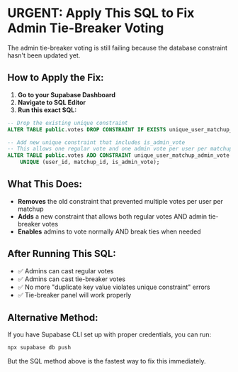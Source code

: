 # URGENT: Apply This SQL to Fix Admin Tie-Breaker Voting

The admin tie-breaker voting is still failing because the database constraint hasn't been updated yet. 

## How to Apply the Fix:

1. **Go to your Supabase Dashboard**
2. **Navigate to SQL Editor**
3. **Run this exact SQL:**

```sql
-- Drop the existing unique constraint
ALTER TABLE public.votes DROP CONSTRAINT IF EXISTS unique_user_matchup_vote;

-- Add new unique constraint that includes is_admin_vote
-- This allows one regular vote and one admin vote per user per matchup
ALTER TABLE public.votes ADD CONSTRAINT unique_user_matchup_admin_vote 
    UNIQUE (user_id, matchup_id, is_admin_vote);
```

## What This Does:

- **Removes** the old constraint that prevented multiple votes per user per matchup
- **Adds** a new constraint that allows both regular votes AND admin tie-breaker votes
- **Enables** admins to vote normally AND break ties when needed

## After Running This SQL:

- ✅ Admins can cast regular votes
- ✅ Admins can cast tie-breaker votes
- ✅ No more "duplicate key value violates unique constraint" errors
- ✅ Tie-breaker panel will work properly

## Alternative Method:

If you have Supabase CLI set up with proper credentials, you can run:
```bash
npx supabase db push
```

But the SQL method above is the fastest way to fix this immediately.
